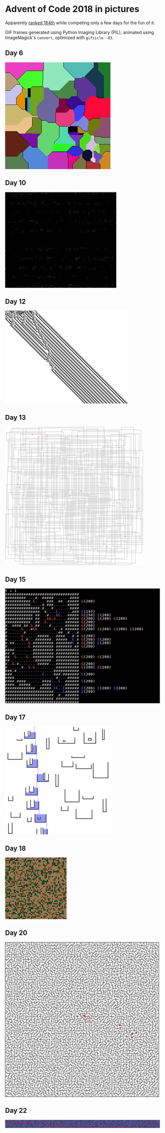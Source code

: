 # Advent of Code 2018 in pictures

Apparently [ranked 164th](https://www.reddit.com/r/adventofcode/comments/a9dh93/2018_complete_global_leaderboard/) while competing only a few days for the fun of it.

GIF frames generated using Python Imaging Library (PIL), animated using ImageMagick's `convert`, optimized with `gifsicle -O3`.

## Day 6
![Day 6 Part 1](pictures/diagram6.png)

## Day 10
![Day 10 Part 1](pictures/anim10.gif)

## Day 12
![Day 12 Part 2](pictures/diagram12.png)

## Day 13
![Day 13 Part 1](pictures/anim13.gif)

## Day 15
![Day 15 Part 1](pictures/anim15.gif)

## Day 17
![Day 17 Part 2](pictures/anim17.gif)

## Day 18
![Day 18 Part 2](pictures/anim18.gif)

## Day 20
![Day 20 Part 1](pictures/anim20.gif)

## Day 22
![Day 22 Part 2](pictures/out22.png)
